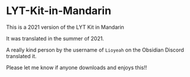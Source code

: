 # LYT-Kit-in-Mandarin
This is a 2021 version of the LYT Kit in Mandarin

It was translated in the summer of 2021. 

A really kind person by the username of `Lioyeah` on the Obsidian Discord translated it.

Please let me know if anyone downloads and enjoys this!!
